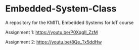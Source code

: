 # Embedded-System-Class
A repository for the KMITL Embedded Systems for IoT course

Assignment 1: https://youtu.be/P0XqgII_ZzM 

Assignment 2: https://youtu.be/8Qe_Tx5ddHw
